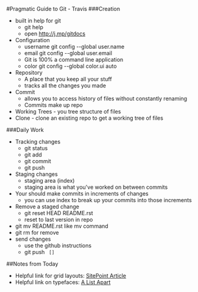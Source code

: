 #Pragmatic Guide to Git - Travis
###Creation
- built in help for git
    + git help
    + open http://j.mp/gitdocs
- Configuration
    + username git config --global user.name
    + email git config --global user.email
    + Git is 100% a command line application
    + color git config --global color.ui auto
- Repository
    + A place that you keep all your stuff
    + tracks all the changes you made
- Commit
    + allows you to access history of files without constantly renaming
    + Commits make up repo
- Working Trees - you tree structure of files
- Clone - clone an existing repo to get a working tree of files

###Daily Work
- Tracking changes
    + git status
    + git add
    + git commit
    + git push
- Staging changes
    + staging area (index)
    + staging area is what you've worked on between commits
- Your should make commits in increments of changes
    + you can use index to break up your commits into those increments
- Remove a staged change
    + git reset HEAD README.rst
    + reset to last version in repo
- git mv README.rst like mv command
- git rm for remove
- send changes
    + use the github instructions
    + git push <code><remote> [<branch>]</code>


##Notes from Today
- Helpful link for grid layouts: [SitePoint Article](http://www.sitepoint.com/understanding-css-grid-systems/)
- Helpful link on typefaces: [A List Apart](http://alistapart.com/article/on-web-typography)